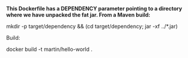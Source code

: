 
**This Dockerfile has a DEPENDENCY parameter pointing to a directory where we have unpacked the fat jar. From a Maven build:**

mkdir -p target/dependency && (cd target/dependency; jar -xf ../*.jar)

Build:

docker build -t martin/hello-world .



